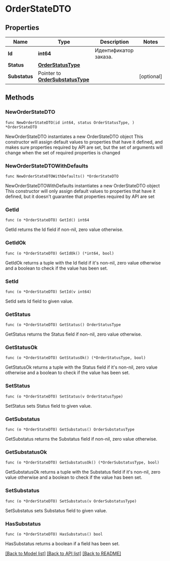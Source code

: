 # OrderStateDTO

## Properties

Name | Type | Description | Notes
------------ | ------------- | ------------- | -------------
**Id** | **int64** | Идентификатор заказа. | 
**Status** | [**OrderStatusType**](OrderStatusType.md) |  | 
**Substatus** | Pointer to [**OrderSubstatusType**](OrderSubstatusType.md) |  | [optional] 

## Methods

### NewOrderStateDTO

`func NewOrderStateDTO(id int64, status OrderStatusType, ) *OrderStateDTO`

NewOrderStateDTO instantiates a new OrderStateDTO object
This constructor will assign default values to properties that have it defined,
and makes sure properties required by API are set, but the set of arguments
will change when the set of required properties is changed

### NewOrderStateDTOWithDefaults

`func NewOrderStateDTOWithDefaults() *OrderStateDTO`

NewOrderStateDTOWithDefaults instantiates a new OrderStateDTO object
This constructor will only assign default values to properties that have it defined,
but it doesn't guarantee that properties required by API are set

### GetId

`func (o *OrderStateDTO) GetId() int64`

GetId returns the Id field if non-nil, zero value otherwise.

### GetIdOk

`func (o *OrderStateDTO) GetIdOk() (*int64, bool)`

GetIdOk returns a tuple with the Id field if it's non-nil, zero value otherwise
and a boolean to check if the value has been set.

### SetId

`func (o *OrderStateDTO) SetId(v int64)`

SetId sets Id field to given value.


### GetStatus

`func (o *OrderStateDTO) GetStatus() OrderStatusType`

GetStatus returns the Status field if non-nil, zero value otherwise.

### GetStatusOk

`func (o *OrderStateDTO) GetStatusOk() (*OrderStatusType, bool)`

GetStatusOk returns a tuple with the Status field if it's non-nil, zero value otherwise
and a boolean to check if the value has been set.

### SetStatus

`func (o *OrderStateDTO) SetStatus(v OrderStatusType)`

SetStatus sets Status field to given value.


### GetSubstatus

`func (o *OrderStateDTO) GetSubstatus() OrderSubstatusType`

GetSubstatus returns the Substatus field if non-nil, zero value otherwise.

### GetSubstatusOk

`func (o *OrderStateDTO) GetSubstatusOk() (*OrderSubstatusType, bool)`

GetSubstatusOk returns a tuple with the Substatus field if it's non-nil, zero value otherwise
and a boolean to check if the value has been set.

### SetSubstatus

`func (o *OrderStateDTO) SetSubstatus(v OrderSubstatusType)`

SetSubstatus sets Substatus field to given value.

### HasSubstatus

`func (o *OrderStateDTO) HasSubstatus() bool`

HasSubstatus returns a boolean if a field has been set.


[[Back to Model list]](../README.md#documentation-for-models) [[Back to API list]](../README.md#documentation-for-api-endpoints) [[Back to README]](../README.md)


